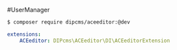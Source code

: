 #UserManager

```sh
$ composer require dipcms/aceeditor:@dev
```

```yaml  
extensions:
	ACEeditor: DIPcms\ACEeditor\DI\ACEeditorExtension
```
